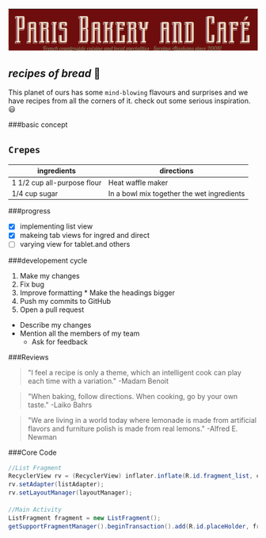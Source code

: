 
![alt text](https://github.com/shw5258/Smells_Like_Bakin/blob/master/bakery.PNG?raw=true "Logo Title Text 1")

## *recipes of bread* :bread:

This planet of ours has some `mind-blowing` flavours and surprises and we have recipes from all the corners of it. check out some serious inspiration. :smiley:

###basic concept

`Crepes`
-----------
ingredients | directions
------------ | -------------
1 1/2 cup all-purpose flour | Heat waffle maker
1/4 cup sugar | In a bowl mix together the wet ingredients

###progress
- [x] implementing list view 
- [x] makeing tab views for ingred and direct
- [ ] varying view for tablet.and others

###developement cycle
1. Make my changes
  1. Fix bug
  2. Improve formatting
    * Make the headings bigger
2. Push my commits to GitHub
3. Open a pull request
  * Describe my changes
  * Mention all the members of my team
    * Ask for feedback
  
###Reviews
> "I feel a recipe is only a theme, which an intelligent cook can play each time with a variation." -Madam Benoit

> "When baking, follow directions. When cooking, go by your own taste." -Laiko Bahrs

> "We are living in a world today where lemonade is made from artificial flavors and furniture polish is made from real lemons." -Alfred E. Newman

###Core Code
```java
//List Fragment 
RecyclerView rv = (RecyclerView) inflater.inflate(R.id.fragment_list, container,false).findViewById(R.id.listRecyclerView)
rv.setAdapter(listAdapter);
rv.setLayoutManager(layoutManager);

//Main Activity
ListFragment fragment = new ListFragment();
getSupportFragmentManager().beginTransaction().add(R.id.placeHolder, fragment, LIST_FRAGMENT).commit();

```


